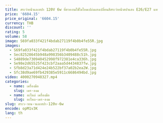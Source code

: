```yaml
---
title: สระว่ายน้ําและสปา 120V 6w ที่สวยงามใช้ไดโอดเปล่งแสงเปลี่ยนสีสระว่ายน้ําสปาแสง E26/E27 แทนหลอดไฟ
price: '6604.15'
price_original: '6604.15'
currency: THB
discount: ''
rating: 5
volume: 58
image: S69fa033f421f4bdab27119f4b0b4fe55R.jpg
images:
  - S69fa033f421f4bdab27119f4b0b4fe55R.jpg
  - Sec82528645b948a998356b3409488c51h.jpg
  - S4889de730940452998f972381e4ca336h.jpg
  - Se98e2d65525f423cbf2aaa5d4434837fw.jpg
  - Sfb8d23a71d424e24b522bf37a02b2ea2W.jpg
  - Sfc38d9ae69fb429385e5911c6686494bd.jpg
video: 4000270948327.mp4
categories:
  - name: เครื่องมือ
    slug: เคร-องม
  - name: อะไหล่ เครื่องมือ
    slug: อะไหล-เคร-องม
slug: สระว-ายน-าและสปา-120v-6w
encode: opM1v3K
lang: th
---
```

  